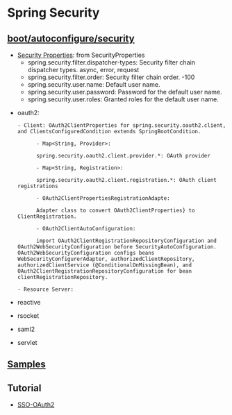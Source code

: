 # Spring Security

## [boot/autoconfigure/security](https://github.com/spring-projects/spring-boot/tree/master/spring-boot-project/spring-boot-autoconfigure/src/main/java/org/springframework/boot/autoconfigure/security)
* [Security Properties](https://docs.spring.io/spring-boot/docs/current/reference/html/appendix-application-properties.html#security-properties): from SecurityProperties
    * spring.security.filter.dispatcher-types: Security filter chain dispatcher types. async, error, request
    * spring.security.filter.order: Security filter chain order. -100
    * spring.security.user.name: Default user name.
    * spring.security.user.password: Password for the default user name.
    * spring.security.user.roles: Granted roles for the default user name. 
      
- oauth2: 

      - Client: OAuth2ClientProperties for spring.security.oauth2.client, and ClientsConfiguredCondition extends SpringBootCondition.
      
            - Map<String, Provider>:
            
            spring.security.oauth2.client.provider.*: OAuth provider
            
            - Map<String, Registration>:
            
            spring.security.oauth2.client.registration.*: OAuth client registrations
            
            - OAuth2ClientPropertiesRegistrationAdapte:
            
            Adapter class to convert OAuth2ClientProperties} to ClientRegistration.
            
            - OAuth2ClientAutoConfiguration:
            
            import OAuth2ClientRegistrationRepositoryConfiguration and OAuth2WebSecurityConfiguration before SecurityAutoConfiguration. OAuth2WebSecurityConfiguration configs beans WebSecurityConfigurerAdapter, authorizedClientRepository, authorizedClientService (@ConditionalOnMissingBean), and OAuth2ClientRegistrationRepositoryConfiguration for bean clientRegistrationRepository. 

      - Resource Server: 
   
- reactive
- rsocket	
- saml2	
- servlet

## [Samples](https://github.com/spring-projects/spring-security/tree/master/samples/boot/oauth2login)

## Tutorial
- [SSO-OAuth2](https://www.baeldung.com/sso-spring-security-oauth2)
